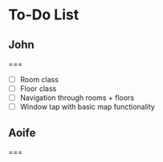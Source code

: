 # To-Do List
## John
===
- [ ] Room class
- [ ] Floor class
- [ ] Navigation through rooms + floors
- [ ] Window tap with basic map functionality
## Aoife
===